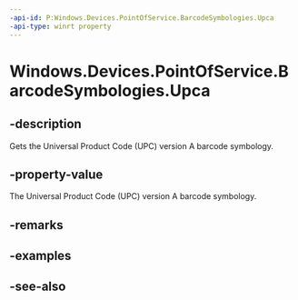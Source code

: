```yaml
---
-api-id: P:Windows.Devices.PointOfService.BarcodeSymbologies.Upca
-api-type: winrt property
---
```


<!-- Property syntax
public uint Upca { get; }
-->

# Windows.Devices.PointOfService.BarcodeSymbologies.Upca

## -description
Gets the Universal Product Code (UPC) version A barcode symbology.

## -property-value
The Universal Product Code (UPC) version A barcode symbology.

## -remarks

## -examples

## -see-also
